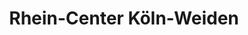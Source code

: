 ---
title: "Rhein-Center Köln-Weiden"
url: /koeln/rhein-center-koeln-weiden/
shop: Einkaufszentrum
---